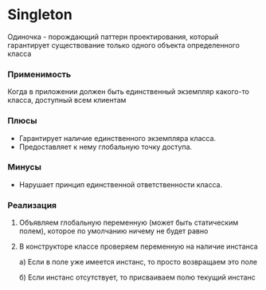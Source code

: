
# Singleton

Одиночка - порождающий паттерн проектирования, который гарантирует существование только одного объекта определенного класса

### Применимость

Когда в приложении должен быть единственный экземпляр какого-то класса, доступный всем клиентам

### Плюсы

- Гарантирует наличие единственного экземпляра класса.
- Предоставляет к нему глобальную точку доступа.

### Минусы

- Нарушает принцип единственной ответственности класса.

### Реализация

1) Объявляем глобальную переменную (может быть статическим полем), которое по умолчанию ничему не будет равно
2) В конструкторе классе проверяем переменную на наличие инстанса
   
    а) Если в поле уже имеется инстанс, то просто возвращаем это поле
   
    б) Если инстанс отсутствует, то присваиваем полю текущий инстанс